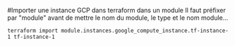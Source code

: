 #Importer une instance GCP dans terraform dans un module
Il faut préfixer par "module" avant de mettre le nom du module, le type et le nom
module.<nomdumodule>.<type>.<nomdelaressource>
```
terraform import module.instances.google_compute_instance.tf-instance-1 tf-instance-1
```

